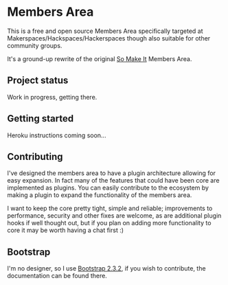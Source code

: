 Members Area
============

This is a free and open source Members Area specifically targeted at
Makerspaces/Hackspaces/Hackerspaces though also suitable for other
community groups.

It's a ground-up rewrite of the original [So Make It][] Members Area.

Project status
--------------

Work in progress, getting there.

Getting started
---------------

Heroku instructions coming soon...

Contributing
------------

I've designed the members area to have a plugin architecture allowing
for easy expansion. In fact many of the features that could have been
core are implemented as plugins. You can easily contribute to the
ecosystem by making a plugin to expand the functionality of the members
area.

I want to keep the core pretty tight, simple and reliable; improvements
to performance, security and other fixes are welcome, as are additional
plugin hooks if well thought out, but if you plan on adding more
functionality to core it may be worth having a chat first :)

Bootstrap
---------

I'm no designer, so I use [Bootstrap 2.3.2][], if you wish to
contribute, the documentation can be found there.

[Bootstrap 2.3.2]: http://getbootstrap.com/2.3.2/
[So Make It]: http://www.somakeit.org.uk/
